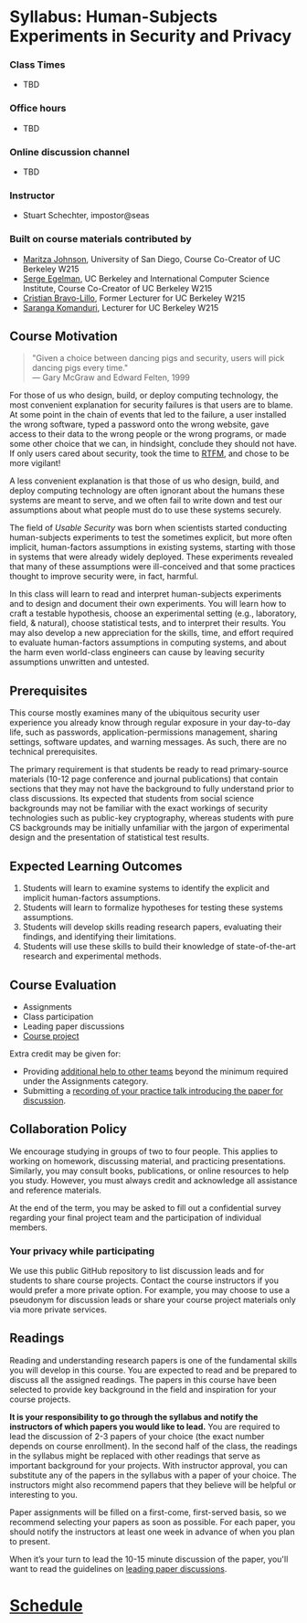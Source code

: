 # Syllabus: Human-Subjects Experiments in Security and Privacy

### Class Times

  - TBD

### Office hours

  - TBD

### Online discussion channel

  - TBD

### Instructor

 - Stuart Schechter, impostor@seas

### Built on course materials contributed by

 - [Maritza Johnson](http://maritzajohnson.com/), University of San Diego, Course Co-Creator of UC Berkeley W215
 - [Serge Egelman](https://www.guanotronic.com/~serge/), UC Berkeley and International Computer Science Institute, Course Co-Creator of UC Berkeley W215
 - [Cristian Bravo-Lillo](https://twitter.com/tamabravolillo), Former Lecturer for UC Berkeley W215
 - [Saranga Komanduri](https://www.ischool.berkeley.edu/people/saranga-komanduri)<!-- http://www.salsite.com/cv -->, Lecturer for UC Berkeley W215


## Course Motivation

> "Given a choice between dancing pigs and security, users will pick dancing pigs every time." \
— Gary McGraw and Edward Felten, 1999

For those of us who design, build, or deploy computing technology, the most convenient explanation for security failures is that users are to blame.  At some point in the chain of events that led to the failure, a user installed the wrong software, typed a password onto the wrong website, gave access to their data to the wrong people or the wrong programs, or made some other choice that we can, in hindsight, conclude they should not have.  If only users cared about security, took the time to [RTFM](https://en.wikipedia.org/wiki/RTFM), and chose to be more vigilant!

A less convenient explanation is that those of us who design, build, and deploy computing technology are often ignorant about the humans these systems are meant to serve, and we often fail to write down and test our assumptions about what people must do to use these systems securely.

The field of _Usable Security_ was born when scientists started conducting human-subjects experiments to test the sometimes explicit, but more often implicit, human-factors assumptions in existing systems, starting with those in systems that were already widely deployed.  These experiments revealed that many of these assumptions were ill-conceived and that some practices thought to improve security were, in fact, harmful.

In this class will learn to read and interpret human-subjects experiments and to design and document their own experiments.  You will learn how to craft a testable hypothesis, choose an experimental setting (e.g., laboratory, field, & natural), choose statistical tests, and to interpret their results. You may also develop a new appreciation for the skills, time, and effort required to evaluate human-factors assumptions in computing systems, and about the harm even world-class engineers can cause by leaving security assumptions unwritten and untested.

## Prerequisites

This course mostly examines many of the ubiquitous security user experience you already know through regular exposure in your day-to-day life, such as passwords, application-permissions management, sharing settings, software updates, and warning messages.  As such, there are no technical prerequisites.

The primary requirement is that students be ready to read primary-source materials (10-12 page conference and journal publications) that contain sections that they may not have the background to fully understand prior to class discussions. Its expected that students from social science backgrounds may not be familiar with the exact workings of security technologies such as public-key cryptography, whereas students with pure CS backgrounds may be initially unfamiliar with the jargon of experimental design and the presentation of statistical test results.

## Expected Learning Outcomes

1. Students will learn to examine systems to identify the explicit and implicit human-factors assumptions.
2. Students will learn to formalize hypotheses for testing these systems assumptions.
3. Students will develop skills reading research papers, evaluating their findings, and identifying their limitations.
4. Students will use these skills to build their knowledge of state-of-the-art research and experimental methods.

## Course Evaluation

  - Assignments
  - Class participation
  - Leading paper discussions
  - [Course project](/project/)

Extra credit may be given for:
  - Providing [additional help to other teams](/project/helping-others.md) beyond the minimum required under the Assignments category.
  - Submitting a [recording of your practice talk introducing the paper for discussion](/leading-paper-discussions.md).


## Collaboration Policy

We encourage studying in groups of two to four people. This applies to working on homework, discussing material, and practicing presentations. Similarly, you may consult books, publications, or online resources to help you study. However, you must always credit and acknowledge all assistance and reference materials.

At the end of the term, you may be asked to fill out a confidential survey regarding your final project team and the participation of individual members.

### Your privacy while participating

We use this public GitHub repository to list discussion leads and for students to share course projects. Contact the course instructors if you would prefer a more private option. For example, you may choose to use a pseudonym for discussion leads or share your course project materials only via more private services.


## Readings

Reading and understanding research papers is one of the fundamental skills you will develop in this course. You are expected to read and be prepared to discuss all the assigned readings.  The papers in this course have been selected to provide key background in the field and inspiration for your course projects.

**It is your responsibility to go through the syllabus and notify the instructors of which papers you would like to lead.**  You are required to lead the discussion of 2-3 papers of your choice (the exact number depends on course enrollment).  In the second half of the class, the readings in the syllabus might be replaced with other readings that serve as important background for your projects.  With instructor approval, you can substitute any of the papers in the syllabus with a paper of your choice.  The instructors might also recommend papers that they believe will be helpful or interesting to you.

Paper assignments will be filled on a first-come, first-served basis, so we recommend selecting your papers as soon as possible.  For each paper, you should notify the instructors at least one week in advance of when you plan to present.

When it’s your turn to lead the 10-15 minute discussion of the paper, you'll want to read the guidelines on [leading paper discussions](/leading-paper-discussions.md).


# [Schedule](/schedule)

